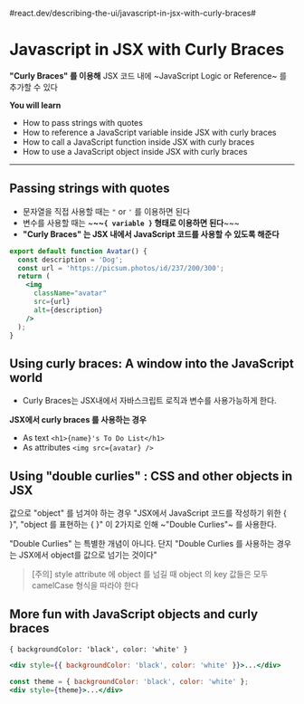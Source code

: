 #react.dev/describing-the-ui/javascript-in-jsx-with-curly-braces#
# Javascript in JSX with Curly Braces
**"Curly Braces" 를 이용해** JSX 코드 내에 ~JavaScript Logic or Reference~ 를 추가할 수 있다

**You will learn**
- How to pass strings with quotes
- How to reference a JavaScript variable inside JSX with curly braces
- How to call a JavaScript function inside JSX with curly braces
- How to use a JavaScript object inside JSX with curly braces
---
## Passing strings with quotes
- 문자열을 직접 사용할 때는 `"` or `'` 를 이용하면 된다
- 변수를 사용할 때는 ~**~~`{ variable }`  형태로 이용하면 된다**~~~
- **"Curly Braces" 는 JSX 내에서 JavaScript 코드를 사용할 수 있도록 해준다**

```jsx
export default function Avatar() {
  const description = 'Dog';
  const url = 'https://picsum.photos/id/237/200/300';
  return (
    <img
      className="avatar"
      src={url}
      alt={description}
    />
  );
}
```

## Using curly braces: A window into the JavaScript world
- Curly Braces는 JSX내에서 자바스크립트 로직과 변수를 사용가능하게 한다.

**JSX에서 curly braces 를 사용하는 경우**
- As text `<h1>{name}'s To Do List</h1>`
- As attributes `<img src={avatar} />` 

## Using "double curlies" : CSS and other objects in JSX
값으로 "object" 를 넘겨야 하는 경우 "JSX에서 JavaScript 코드를 작성하기 위한 { }", "object 를 표현하는 { }" 이 2가지로 인해 ~"Double Curlies"~ 를 사용한다.

"Double Curlies" 는 특별한 개념이 아니다. 단지 "Double Curlies 를 사용하는 경우는 JSX에서 object를 값으로 넘기는 것이다"

> [주의] style attribute 에 object 를 넘길 때 object 의 key 값들은 모두 camelCase 형식을 따라야 한다

## More fun with JavaScript objects and curly braces
`{ backgroundColor: 'black', color: 'white' }`

```jsx
<div style={{ backgroundColor: 'black', color: 'white' }}>...</div>
```

```jsx
const theme = { backgroundColor: 'black', color: 'white' };
<div style={theme}>...</div>
```

